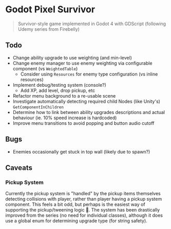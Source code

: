 # Godot Pixel Survivor

> Survivor-style game implemented in Godot 4 with GDScript (following Udemy series from Firebelly)

## Todo

- Change ability upgrade to use weighting (and min-level)
- Change enemy manager to use enemy weighting via configurable component (vs `WeightedTable`)
  - Consider using `Resources` for enemy type configuration (vs inline resources)
- Implement debug/testing system (console?)
  - Add XP, add level, drop pickup, etc
- Refactor menu background to a re-usable scene
- Investigate automatically detecting required child Nodes (like Unity's) `GetComponentInChildren`
- Determine how to link between ability upgrades descriptions and actual behaviour (ie. 10% speed increase is hardcoded)
- Improve menu transitions to avoid popping and button audio cutoff

## Bugs

- Enemies occasionally get stuck in top wall (likely due to spawn?)

## Caveats

### Pickup System

Currently the pickup system is "handled" by the pickup items themselves detecting collisions with player, rather than player having a pickup system component. This feels a bit odd, but perhaps is the easiest way of supporting the pickup/tweening logic 🤷. The system has been drastically improved from the series (no need for individual classes), although it does use a global enum for determining upgrade type (for string safety).
